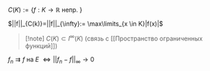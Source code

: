 $C(K):= \{ f: K\to \mathbb{R} \text{ непр. }\}$

$||f||_{C(k)}=||f||_{\infty}:= \max\limits_{x \in K}|f(x)|$

>[!note] $C(K)\subset l^{\infty}(K)$ (связь с [[Пространство ограниченных функций]])

$f_{n}\rightrightarrows f$ на $E$ $\iff ||f_{n}-f||_{\infty}\to 0$

